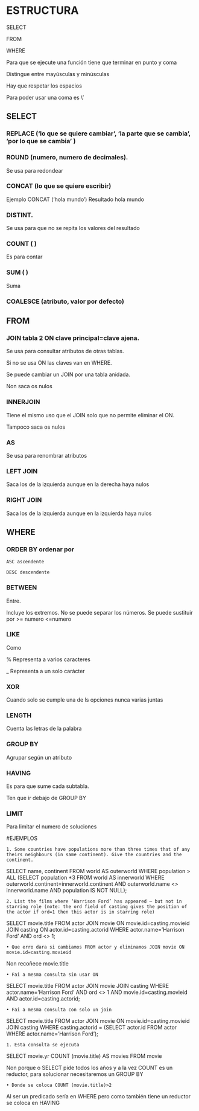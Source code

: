 # ESTRUCTURA

SELECT

FROM

WHERE

Para que se ejecute una función tiene que terminar en punto y coma

Distingue entre mayúsculas y minúsculas

Hay que respetar los espacios

Para poder usar una coma es \’

## SELECT

### REPLACE (‘lo que se quiere cambiar’, ‘la parte que se cambia’, ’por lo que se cambia’ )

### ROUND (numero, numero de decimales). 

Se usa para redondear

### CONCAT (lo que se quiere escribir) 

Ejemplo CONCAT  (‘hola mundo’) Resultado hola mundo

### DISTINT. 

Se usa para que no se repita los valores del resultado

### COUNT ( ) 

Es para contar

### SUM ( )

Suma 

### COALESCE (atributo, valor por defecto)




## FROM

### JOIN tabla 2 ON clave principal=clave ajena.

Se usa para consultar atributos de otras tablas.

Si no se usa ON las claves van en WHERE.

Se puede cambiar un JOIN por una tabla anidada.

Non saca os nulos 

### INNERJOIN

Tiene el mismo uso que el JOIN solo que no permite eliminar el ON.

Tampoco saca os nulos

### AS

Se usa para renombrar atributos

### LEFT JOIN 

Saca los de la izquierda aunque en la derecha haya nulos 

### RIGHT JOIN

Saca los de la izquierda aunque en la izquierda haya nulos 

## WHERE 

### ORDER BY ordenar por

	ASC ascendente
	
	DESC descendente

### BETWEEN

Entre. 

Incluye los extremos. No se puede separar los números. Se puede sustituir por >= numero <=numero

### LIKE

Como 

% Representa a varios caracteres

­_ Representa a un solo carácter

### XOR 

Cuando solo se cumple una de ls opciones nunca varias juntas

 ### LENGTH 
 
 Cuenta las letras de la palabra 

### GROUP BY 

Agrupar según un atributo

### HAVING

Es para que sume cada subtabla.

Ten que ir debajo de GROUP BY 

### LIMIT 

Para limitar el numero de soluciones

#EJEMPLOS

    1. Some countries have populations more than three times that of any theirs neighbours (in same continent). Give the countries and the continent.

SELECT name, continent
FROM  world AS outerworld
WHERE population > ALL
	(SELECT population *3
FROM world AS innerworld
WHERE outerworld.continent=innerworld.continent
AND outerworld.name <> innerworld.name
AND population IS NOT NULL);

    2. List the films where ‘Harrison Ford’ has appeared – but not in starring role (note: the ord field of casting gives the position of the actor if ord=1 then this actor is in starring role)

SELECT movie.title
FROM actor JOIN movie ON movie.id=casting.movieid
		   JOIN casting ON actor.id=casting.actorid
WHERE actor.name=’Harrison Ford’
	  AND ord <> 1;

    • Que erro dara si cambiamos FROM actor y eliminamos JOIN movie ON movie.id=casting.movieid
Non recoñece movie.title

    • Fai a mesma consulta sin usar ON 

SELECT movie.title
FROM actor JOIN movie 
		   JOIN casting 
WHERE actor.name=’Harrison Ford’
		  AND ord <> 1
		AND movie.id=casting.movieid
		AND actor.id=casting.actorid;


    • Fai a mesma consulta con solo un join 

SELECT movie.title
FROM actor JOIN movie ON  movie.id=casting.movieid
		   JOIN casting 
WHERE casting.actorid = (SELECT actor.id
FROM actor
WHERE actor.name=’Harrison Ford’);

    1. Esta consulta se ejecuta
SELECT movie.yr
	COUNT (movie.title) AS movies
FROM movie

Non porque o SELECT pide todos los años y a la vez COUNT es un reductor, para solucionar necesitaremos un GROUP BY 

    • Donde se coloca COUNT (movie.title)>2
Al ser un predicado sería en WHERE pero como también tiene un reductor se coloca en HAVING 
